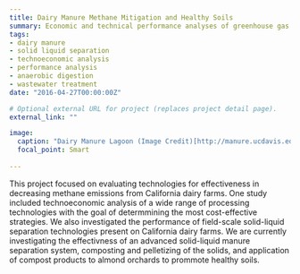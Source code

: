 ```yaml
---
title: Dairy Manure Methane Mitigation and Healthy Soils
summary: Economic and technical performance analyses of greenhouse gas reducing technologies for California dairy farms
tags:
- dairy manure
- solid liquid separation
- technoeconomic analysis
- performance analysis
- anaerobic digestion
- wastewater treatment
date: "2016-04-27T00:00:00Z"

# Optional external URL for project (replaces project detail page).
external_link: ""

image: 
  caption: "Dairy Manure Lagoon (Image Credit)[http://manure.ucdavis.edu/Illustrations/Dairy_Lagoons/]"
  focal_point: Smart
  
---
```

This project focused on evaluating technologies for effectiveness in decreasing methane emissions from California dairy farms. One study included technoeconomic analysis of a wide range of processing technologies with the goal of determmining the most cost-effective strategies. We also investigated the performance of field-scale solid-liquid separation technologies present on California dairy farms. We are currently investigating the effectivness of an advanced solid-liquid manure separation system, composting and pelletizing of the solids, and application of compost products to almond orchards to prommote healthy soils.  
